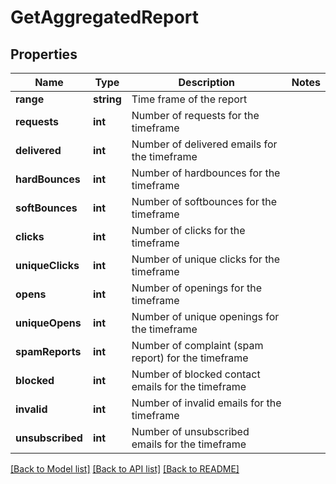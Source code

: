 # GetAggregatedReport

## Properties
Name | Type | Description | Notes
------------ | ------------- | ------------- | -------------
**range** | **string** | Time frame of the report | 
**requests** | **int** | Number of requests for the timeframe | 
**delivered** | **int** | Number of delivered emails for the timeframe | 
**hardBounces** | **int** | Number of hardbounces for the timeframe | 
**softBounces** | **int** | Number of softbounces for the timeframe | 
**clicks** | **int** | Number of clicks for the timeframe | 
**uniqueClicks** | **int** | Number of unique clicks for the timeframe | 
**opens** | **int** | Number of openings for the timeframe | 
**uniqueOpens** | **int** | Number of unique openings for the timeframe | 
**spamReports** | **int** | Number of complaint (spam report) for the timeframe | 
**blocked** | **int** | Number of blocked contact emails for the timeframe | 
**invalid** | **int** | Number of invalid emails for the timeframe | 
**unsubscribed** | **int** | Number of unsubscribed emails for the timeframe | 

[[Back to Model list]](../../README.md#documentation-for-models) [[Back to API list]](../../README.md#documentation-for-api-endpoints) [[Back to README]](../../README.md)


